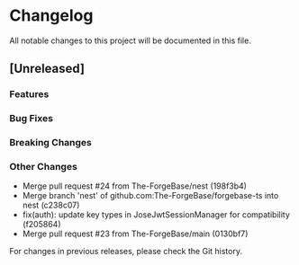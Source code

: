 # Changelog

All notable changes to this project will be documented in this file.

## [Unreleased]

### Features

### Bug Fixes

### Breaking Changes

### Other Changes
* Merge pull request #24 from The-ForgeBase/nest (198f3b4)
* Merge branch 'nest' of github.com:The-ForgeBase/forgebase-ts into nest (c238c07)
* fix(auth): update key types in JoseJwtSessionManager for compatibility (f205864)
* Merge pull request #23 from The-ForgeBase/main (0130bf7)

For changes in previous releases, please check the Git history.
